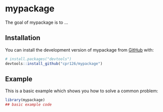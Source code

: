 
# mypackage

<!-- badges: start -->
<!-- badges: end -->

The goal of mypackage is to ...

## Installation

You can install the development version of mypackage from [GitHub](https://github.com/) with:

``` r
# install.packages("devtools")
devtools::install_github("cpr126/mypackage")
```

## Example

This is a basic example which shows you how to solve a common problem:

``` r
library(mypackage)
## basic example code
```

